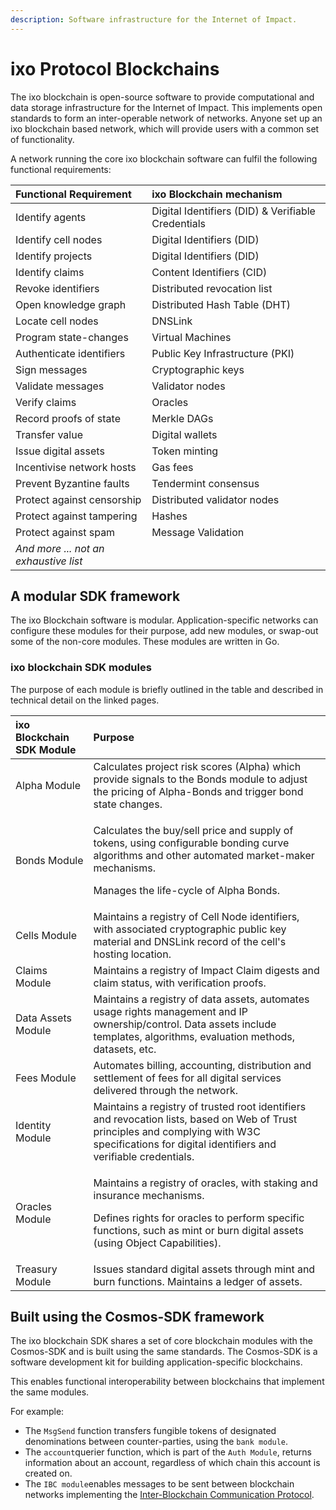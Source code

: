 ```yaml
---
description: Software infrastructure for the Internet of Impact.
---
```


# ixo Protocol Blockchains

The ixo blockchain is open-source software to provide computational and data storage infrastructure for the Internet of Impact. This implements open standards to form an inter-operable network of networks. Anyone set up an ixo blockchain based network, which will provide users with a common set of functionality. 

A network running the core ixo blockchain software can fulfil the following functional requirements: 

| Functional Requirement | ixo Blockchain mechanism |
| :--- | :--- |
| Identify agents | Digital Identifiers \(DID\) & Verifiable Credentials |
| Identify cell nodes | Digital Identifiers \(DID\) |
| Identify projects | Digital Identifiers \(DID\) |
| Identify claims | Content Identifiers \(CID\) |
| Revoke identifiers | Distributed revocation list |
| Open knowledge graph | Distributed Hash Table \(DHT\) |
| Locate cell nodes | DNSLink |
| Program state-changes | Virtual Machines |
| Authenticate identifiers | Public Key Infrastructure \(PKI\) |
| Sign messages | Cryptographic keys |
| Validate messages | Validator nodes |
| Verify claims | Oracles |
| Record proofs of state | Merkle DAGs |
| Transfer value | Digital wallets |
| Issue digital assets | Token minting |
| Incentivise network hosts | Gas fees |
| Prevent Byzantine faults | Tendermint consensus |
| Protect against censorship | Distributed validator nodes |
| Protect against tampering | Hashes |
| Protect against spam | Message Validation |
| _And more ... not an exhaustive list_ |  |

## A modular SDK framework

The ixo Blockchain software is modular. Application-specific networks can configure these modules for their purpose, add new modules, or swap-out some of the non-core modules. These modules are written in Go.

### ixo blockchain SDK modules

The purpose of each module is briefly outlined in the table and described in technical detail on the linked pages.

<table>
  <thead>
    <tr>
      <th style="text-align:left">ixo Blockchain SDK Module</th>
      <th style="text-align:left">Purpose</th>
    </tr>
  </thead>
  <tbody>
    <tr>
      <td style="text-align:left">Alpha Module</td>
      <td style="text-align:left">Calculates project risk scores (Alpha) which provide signals to the Bonds
        module to adjust the pricing of Alpha-Bonds and trigger bond state changes.</td>
    </tr>
    <tr>
      <td style="text-align:left">Bonds Module</td>
      <td style="text-align:left">
        <p>Calculates the buy/sell price and supply of tokens, using configurable
          bonding curve algorithms and other automated market-maker mechanisms.</p>
        <p>Manages the life-cycle of Alpha Bonds.</p>
      </td>
    </tr>
    <tr>
      <td style="text-align:left">Cells Module</td>
      <td style="text-align:left">Maintains a registry of Cell Node identifiers, with associated cryptographic
        public key material and DNSLink record of the cell&apos;s hosting location.</td>
    </tr>
    <tr>
      <td style="text-align:left">Claims Module</td>
      <td style="text-align:left">Maintains a registry of Impact Claim digests and claim status, with verification
        proofs.</td>
    </tr>
    <tr>
      <td style="text-align:left">Data Assets Module</td>
      <td style="text-align:left">Maintains a registry of data assets, automates usage rights management
        and IP ownership/control. Data assets include templates, algorithms, evaluation
        methods, datasets, etc.</td>
    </tr>
    <tr>
      <td style="text-align:left">Fees Module</td>
      <td style="text-align:left">Automates billing, accounting, distribution and settlement of fees for
        all digital services delivered through the network.</td>
    </tr>
    <tr>
      <td style="text-align:left">Identity Module</td>
      <td style="text-align:left">Maintains a registry of trusted root identifiers and revocation lists,
        based on Web of Trust principles and complying with W3C specifications
        for digital identifiers and verifiable credentials.</td>
    </tr>
    <tr>
      <td style="text-align:left">Oracles Module</td>
      <td style="text-align:left">
        <p>Maintains a registry of oracles, with staking and insurance mechanisms.</p>
        <p>Defines rights for oracles to perform specific functions, such as mint
          or burn digital assets (using Object Capabilities).</p>
      </td>
    </tr>
    <tr>
      <td style="text-align:left">Treasury Module</td>
      <td style="text-align:left">Issues standard digital assets through mint and burn functions. Maintains
        a ledger of assets.</td>
    </tr>
  </tbody>
</table>

## Built using the Cosmos-SDK framework 

The ixo blockchain SDK shares a set of core blockchain modules with the Cosmos-SDK and is built using the same standards. The Cosmos-SDK is a software development kit for building application-specific blockchains. 

This enables functional interoperability between blockchains that implement the same modules.  

For example: 

* The `MsgSend` function transfers fungible tokens of designated denominations between counter-parties, using the `bank module`.  
* The `account`querier function, which is part of the `Auth Module`, returns information about an account, regardless of which chain this account is created on. 
* The `IBC module`enables messages to be sent between blockchain networks implementing the [Inter-Blockchain Communication Protocol](https://cosmos.network/ibc).  

